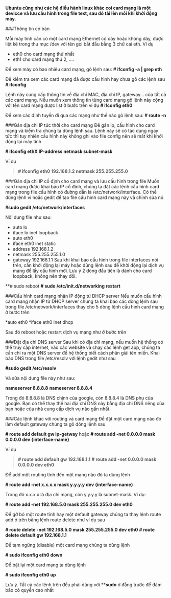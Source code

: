 
**Ubuntu cũng như các hệ điều hành linux khác coi card mạng là một devicce và lưu cấu hình trong file text, sau đó tải lên mỗi khi khởi động máy.**

###Thông tin cơ bản

Mỗi máy tính cần có một card mạng Ethernet có dây hoặc không dây, được liệt kê trong thư mục /dev với tên gọi bắt đầu bằng 3 chữ cái eth. Ví dụ

* eth0 cho card mạng thứ nhất
* eth1 cho card mạng thứ 2, ....

Để xem máy có bao nhiêu card mạng, gõ lệnh sau:
                **# ifconfig -a | grep eth**
                
Để kiểm tra xem các card mạng đã được cấu hình hay chưa gõ các lệnh sau
               **# ifconfig**  
               
Lệnh này cung cấp thông tin về địa chỉ MAC, địa chỉ IP, gateway... của tất cả các card mạng. Nếu muốn xem thông tin từng card mạng gõ lệnh này cộng với tên card mạng được list ở bước trên 
ví dụ **# ifconfìg eth0**

Để xem các định tuyến đi qua các mạng như thế nào gõ lệnh sau:
               **# route -n**

###Gán địa chỉ IP tức thời cho card mạng
Để gán ip, cấu hình cho card mạng và kiểm tra chúng ta dùng lệnh sau. Lệnh này sẽ có tác dụng ngay tức thì tuy nhiên cấu hình này không ghi vào file config nên sẽ mất khi khởi động lại máy tính

**# ifconfig ethX IP-address netmask subnet-mask**

Ví dụ
>**# ifconfig eth0 192.168.1.2 netmask 255.255.255.0**

###Gán địa chỉ IP cố định cho card mạng và lưu cấu hình trong file
Muốn card mạng được khai báo IP cố định, chúng ta đặt các lệnh cấu hình card mạng trong file cấu hình có đường dẫn là /etc/network/interface. Có thể dùng lệnh vi hoặc gedit để tạo file cấu hình card mạng này và chỉnh sửa nó

**#sudo gedit /etc/network/interfaces**

Nội dung file như sau:

* auto lo
* iface lo inet loopback
* auto eth0
* iface eth0 inet static
* address 192.168.1.2
* netmask 255.255.255.1.0
* gateway 192.168.1.1
Sau khi khai báo cấu hình trong file interfaces nói trên, cần khởi động lại máy hoặc dùng lệnh sau để khởi động lại dịch vụ mạng để lấy cấu hình mới. Lưu ý 2 dòng đầu tiên là dành cho card loopback, không nên thay đổi.

**# sudo reboot
**# sudo /etc/init.d/networking restart**

###Cấu hình card mạng nhận IP động từ DHCP server
Nếu muốn cấu hình card mạng nhận IP từ DHCP server chúng ta khai báo các dòng lệnh sau trong file /etc/network/interfaces thay cho 5 dòng lệnh cấu hình card mạng ở bước trên

*auto eth0
*iface eth0 inet dhcp

Sau đó reboot hoặc restart dịch vụ mạng như ở bước trên

###Đặt địa chỉ DNS server
Sau khi có địa chỉ mạng, nếu muốn hệ thống có thể truy cập internet, vào các website và chạy các lệnh get app, chúng ta cần chỉ ra một DNS server để hệ thống biết cách phân giải tên miền. Khai báo DNS trong file /etc/resolv với lệnh gedit như sau

**#sudo gedit /etc/resolv**

Và sửa nội dung file này như sau:

**nameserver 8.8.8.8**
**nameserver 8.8.8.4**

Trong đó 8.8.8.8 là DNS chính của google, còn 8.8.8.4 là DNS phụ của google. Bạn có thể thay thế hai địa chỉ DNS này bằng địa chỉ DNS riêng của bạn hoặc của nhà cung cấp dịch vụ nào gần nhất.

###Các lệnh khác với routing và card mạng
Để đặt một card mạng nào đó làm default gateway chúng ta gõ dòng lệnh sau

**# route add default gw ip-getway**  hoặc
**# route add -net 0.0.0.0 mask 0.0.0.0 dev {interface-name}**

Ví dụ  
>**# route add default gw 192.168.1.1**
>**# route add -net 0.0.0.0 mask 0.0.0.0 dev eth0**

Để add một routing tĩnh đến một mạng nào đó ta dùng lệnh

**# route add -net x.x.x.x mask y.y.y.y  dev {interface-name}**

Trong đó x.x.x.x là địa chỉ mạng, còn y.y.y.y là subnet-mask. Ví dụ:

**# route add -net 192.168.5.0 mask 255.255.255.0 dev eth0**

Để gỡ bỏ một route tĩnh hay một default gateway chúng ta thay lệnh route add ở trên bằng lệnh route delete như ví dụ sau

**# route delete -net 192.168.5.0 mask 255.255.255.0 dev eth0**
**# route delete default gw 192.168.1.1**

Để tạm ngừng (disable) một card mạng chúng ta dùng lệnh

**# sudo ifconfig eth0 down**

Để bật lại một card mạng ta dùng lệnh

**# sudo ifconfig eth0 up**

Lưu ý. Tất cả các lệnh trên đều phải dùng với ****sudo** ở đằng trước để đảm bảo có quyền cao nhất
